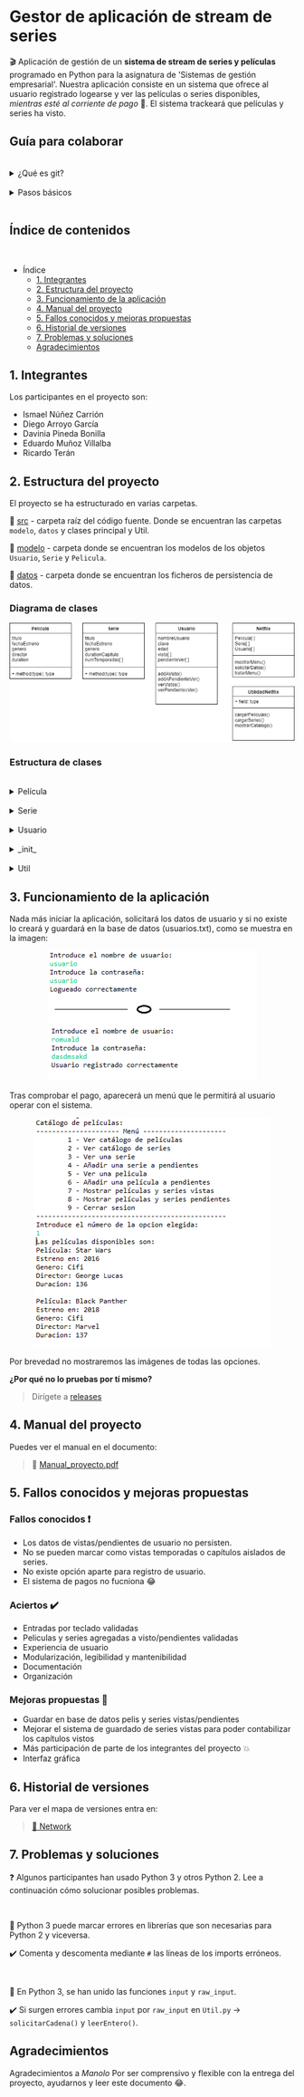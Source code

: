 # Gestor de aplicación de stream de series

:clapper: Aplicación de gestión de un **sistema de stream de series y películas** programado en Python para la asignatura de 'Sistemas de gestión empresarial'. Nuestra aplicación consiste en un sistema que ofrece al usuario registrado logearse y ver las películas o series disponibles, *mientras esté al corriente de pago* :money_with_wings:. El sistema trackeará que películas y series ha visto.

## Guía para colaborar
<br>

<details>
     <summary>¿Qué es git?</summary>
 <p>

Git es un **sistema de control de versiones** (vcs) que permite la colaboración entre programadores de forma simultánea solucionando y facilitando muchísimo la *integración* del código fuente de los contribuidores. Su funcionamiento consiste en la creación de versiones del proyecto llamados *commits*. Los proyectos pueden seguir diferentes *ramas* según la funcionalidad que se esté implementando o el contribuidor que la esté actualizando. Las diferentes ramas pueden fusionarse a otras ramas, o la rama principal *'master'* e integrar las funcionalidades de ambas ramas en una nueva línea troncal. Abajo podéis ver una ilustración de un arbol versiones de Git.

<br>   
<img src="https://i.stack.imgur.com/DOXN0.png" alt="">

  </li>
      </p></details><br>

 <details>
     <summary>Pasos básicos</summary>
 <p>

#### Descargarte el proyecto de nuevo
  1. :arrow_down: Abre una terminal en el directorio del workspace e introduce: `git clone https://github.com/ismenc/python-gestor-series`

#### Actualizar si ya lo tienes descargado
  1. :open_file_folder: Abre una terminal en el directorio del proyecto
  2. :heavy_check_mark: Colócate en tu rama mediante `git checkout -b tu-nombre`
  3. :recycle: Descárgate tu última versión con `git pull origin tu-nombre`

#### Subir tus versiones después de trabajar
  1. :memo: Trabaja con eclipse o como lo quieras hacer
  2. :open_file_folder: Abre una terminal en el directorio del proyecto
  3. :heavy_check_mark: Si no lo has hecho, colócate en tu rama mediante `git checkout -b tu-nombre`
  4.  :exclamation: Haz tu nueva version con `git commit -am "Resumen de cambios"`
  5. :arrow_up: Sube tus versiones con `git push origin tu-nombre`
  </li>
      </p></details>
	  <br>

## Índice de contenidos
<br>

* Índice
    * [1. Integrantes](#1-integrantes)
    * [2. Estructura del proyecto](#2-estructura-del-proyecto)
    * [3. Funcionamiento de la aplicación](#3-funcionamiento-de-la-aplicación)
    * [4. Manual del proyecto](#4-manual-del-proyecto)
    * [5. Fallos conocidos y mejoras propuestas](#5-fallos-conocidos-y-mejoras-propuestas)
    * [6. Historial de versiones](#6-historial-de-versiones)
    * [7. Problemas y soluciones](#7-problemas-y-soluciones)
    * [Agradecimientos](#agradecimientos)

## 1. Integrantes

Los participantes en el proyecto son:
* Ismael Núñez Carrión
* Diego Arroyo García
* Davinia Pineda Bonilla
* Eduardo Muñoz Villalba
* Ricardo Terán

## 2. Estructura del proyecto

El proyecto se ha estructurado en varias carpetas.

:open_file_folder: [src](src/) - carpeta raíz del código fuente. Donde se encuentran las carpetas `modelo`, `datos` y clases principal y Util.

:open_file_folder: [modelo](src/modelo/) - carpeta donde se encuentran los modelos de los objetos `Usuario`, `Serie` y `Pelicula`.

:open_file_folder: [datos](src/datos/) - carpeta donde se encuentran los ficheros de persistencia de datos.

### Diagrama de clases

<img src="doc/diagrama-clases.png" alt="">

### Estructura de clases
<br>

<details>
     <summary>Película</summary>
 <p>
	 
Clase que define la estructura de los objetos película.
<br>

#### Atributos

* ***titulo:*** *título de la película*
* ***fechaEstreno:*** *fecha de estreno de la película*
* ***genero:*** *género(drama, comedia, etc.)*
* ***director:*** *director de la película*
* ***duracion:*** *duración de la película*

 </p>
 </details><br> 

<details>
     <summary>Serie</summary>
 <p>
	 
Clase que define la estructura de datos del objeto serie.
<br>

#### Atributos

* ***titulo:*** *título de la serie*
* ***fechaEstreno:*** *fecha de estreno de la serie*
* ***genero:*** *género(thriller, aventura, etc.)*
* ***duracionCapitulo:*** *duración media*
* ***temporadas:*** *temporadas de la serie, array de tipo String*
* ***numTemporadas:*** *numero de temporadas actuales de la serie*

 </p>
 </details><br> 

 <details>
     <summary>Usuario</summary>
 <p>

Clase que almacena los datos del usuario.

#### Atributos

* ***nombreUsuario:*** *nombre del usuario*
* ***clave:*** *clave del usuario*
* ***edad:*** *edad del usuario*
* ***visto:*** *marcar como visto (array)*
* ***pendienteVer:*** *marcar como pendiente de ver (array)*

#### Métodos

* ***addVisto():*** *agregar si ha visto la película o serie*
* ***addPendienteVer():*** *agregar si tiene una película o serie pendiente*
* ***verVistos():*** *ver listrado de reproducciones*
* ***verPendientesVer():*** *ver listado de películas o series pendientes de ver*

 </p>
 </details><br>

 <details>
     <summary>_init_</summary>
 <p>

Programa principal que contiene la línea de ejecución de nuestro programa

#### Métodos

* ***cargarPeliculas():*** *muestra las películas disponibles*
* ***cargarSeries():*** *muestra las series disponibles*
* ***mostrarCatalogo():*** *muestra el catálogo completo de series y películas*

 </p>
 </details><br>

 <details>
     <summary>Util</summary>
 <p>

Clase que provee a la principal de los métodos estáticos para interactuar con el usuario y gestionar los objetos.

#### Atributos

* ***pelicula:*** *lista de películas (array)*
* ***serie:*** *lista de series (array)*
* ***usuario:*** *usuario el cuál accede a la aplicación*

#### Métodos

* ***mostrarMenu():*** *método que mostrará un menú con las opciones disponibles*
* ***tratarMenu():*** *método que tratará la opción elegida del menú*
* ***solicitarDatos():*** *método para la gestión del usuario que se quiera registrar*

 </p>
 </details>

 ## 3. Funcionamiento de la aplicación

 Nada más iniciar la aplicación, solicitará los datos de usuario y si no existe lo creará y guardará en la base de datos (usuarios.txt), como se muestra en la imagen:

 <p align="center"><img src="doc/login.png" alt=""></p>

 Tras comprobar el pago, aparecerá un menú que le permitirá al usuario operar con el sistema.

 <p align="center"><img src="doc/menu-principal.png" alt=""></p>

 Por brevedad no mostraremos las imágenes de todas las opciones.

 **¿Por qué no lo pruebas por tí mismo?**

 > Dirígete a [releases](https://github.com/ismenc/python-gestor-series/releases)


 ## 4. Manual del proyecto

 Puedes ver el manual en el documento:
 > :book: [Manual_proyecto.pdf](doc/manual_proyecto.pdf)

 ## 5. Fallos conocidos y mejoras propuestas

 ### Fallos conocidos :exclamation:

 * Los datos de vistas/pendientes de usuario no persisten.
 * No se pueden marcar como vistas temporadas o capítulos aislados de series.
 * No existe opción aparte para registro de usuario.
 * El sistema de pagos no fucniona :joy:

 ### Aciertos :heavy_check_mark:

 * Entradas por teclado validadas
 * Peliculas y series agregadas a visto/pendientes validadas
 * Experiencia de usuario
 * Modularización, legibilidad y mantenibilidad
 * Documentación
 * Organización

 ### Mejoras propuestas :wrench:

 * Guardar en base de datos pelis y series vistas/pendientes
 * Mejorar el sistema de guardado de series vistas para poder contabilizar los capítulos vistos
 * Más participación de parte de los integrantes del proyecto :boom:
 * Interfaz gráfica
 
 ## 6. Historial de versiones
 
 Para ver el mapa de versiones entra en:
 > [:scroll: Network](https://github.com/ismenc/python-gestor-series/network)

 
 ## 7. Problemas y soluciones
 
  :question: Algunos participantes han usado Python 3 y otros Python 2. Lee a continuación cómo solucionar posibles problemas.
  
  <br>
 
 :red_circle: Python 3 puede marcar errores en librerías que son necesarias para Python 2 y viceversa.
 
 :heavy_check_mark: Comenta y descomenta mediante `#` las líneas de los imports erróneos.
 
 <br>
 
 :red_circle: En Python 3, se han unido las funciones `input` y `raw_input`. 
 
 :heavy_check_mark: Si surgen errores cambia `input` por `raw_input` en `Util.py` -> `solicitarCadena()` y `leerEntero()`. 

## Agradecimientos

Agradecimientos a *Manolo* Por ser comprensivo y flexible con la entrega del proyecto, ayudarnos y leer este documento :joy:. 

 
